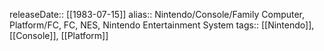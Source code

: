 releaseDate:: [[1983-07-15]]
alias:: Nintendo/Console/Family Computer, Platform/FC, FC, NES, Nintendo Entertainment System
tags:: [[Nintendo]], [[Console]], [[Platform]]
